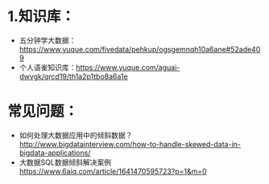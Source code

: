 # 1.知识库：
* 五分钟学大数据：https://www.yuque.com/fivedata/pehkup/ogsgemnqh10a6ane#52ade409
* 个人语雀知识库：https://www.yuque.com/aguai-dwvgk/qrcd19/th1a2p1tbo8a6a1e


# 常见问题：
* 如何处理大数据应用中的倾斜数据？http://www.bigdatainterview.com/how-to-handle-skewed-data-in-bigdata-applications/
* 大数据SQL数据倾斜解决案例 https://www.6aiq.com/article/1641470595723?p=1&m=0
